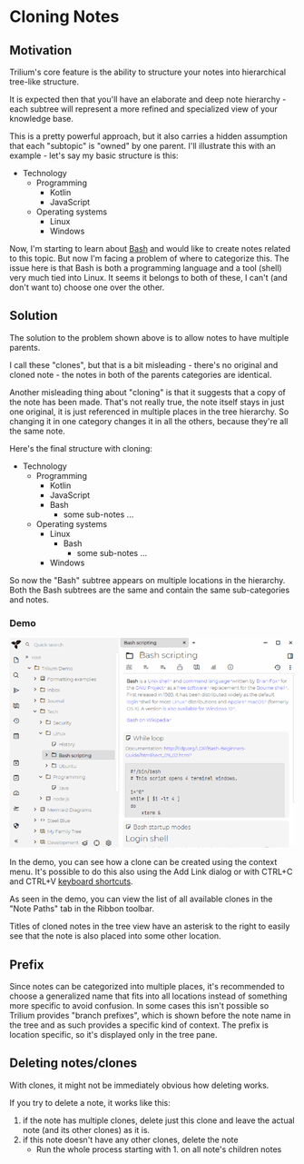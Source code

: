 # Cloning Notes
## Motivation

Trilium's core feature is the ability to structure your notes into hierarchical tree-like structure.

It is expected then that you'll have an elaborate and deep note hierarchy - each subtree will represent a more refined and specialized view of your knowledge base.

This is a pretty powerful approach, but it also carries a hidden assumption that each "subtopic" is "owned" by one parent. I'll illustrate this with an example - let's say my basic structure is this:

*   Technology
    *   Programming
        *   Kotlin
        *   JavaScript
    *   Operating systems
        *   Linux
        *   Windows

Now, I'm starting to learn about [Bash](https://en.wikipedia.org/wiki/Bash_\(Unix_shell\)) and would like to create notes related to this topic. But now I'm facing a problem of where to categorize this. The issue here is that Bash is both a programming language and a tool (shell) very much tied into Linux. It seems it belongs to both of these, I can't (and don't want to) choose one over the other.

## Solution

The solution to the problem shown above is to allow notes to have multiple parents.

I call these "clones", but that is a bit misleading - there's no original and cloned note - the notes in both of the parents categories are identical.

Another misleading thing about "cloning" is that it suggests that a copy of the note has been made. That's not really true, the note itself stays in just one original, it is just referenced in multiple places in the tree hierarchy. So changing it in one category changes it in all the others, because they're all the same note.

Here's the final structure with cloning:

*   Technology
    *   Programming
        *   Kotlin
        *   JavaScript
        *   Bash
            *   some sub-notes ...
    *   Operating systems
        *   Linux
            *   Bash
                *   some sub-notes ...
        *   Windows

So now the "Bash" subtree appears on multiple locations in the hierarchy. Both the Bash subtrees are the same and contain the same sub-categories and notes.

### Demo

![](../../Attachments/create-clone.gif)

In the demo, you can see how a clone can be created using the context menu. It's possible to do this also using the Add Link dialog or with CTRL+C and CTRL+V [keyboard shortcuts](../Keyboard%20Shortcuts.md).

As seen in the demo, you can view the list of all available clones in the "Note Paths" tab in the Ribbon toolbar.

Titles of cloned notes in the tree view have an asterisk to the right to easily see that the note is also placed into some other location.

## Prefix

Since notes can be categorized into multiple places, it's recommended to choose a generalized name that fits into all locations instead of something more specific to avoid confusion. In some cases this isn't possible so Trilium provides "branch prefixes", which is shown before the note name in the tree and as such provides a specific kind of context. The prefix is location specific, so it's displayed only in the tree pane.

## Deleting notes/clones

With clones, it might not be immediately obvious how deleting works.

If you try to delete a note, it works like this:

1.  if the note has multiple clones, delete just this clone and leave the actual note (and its other clones) as it is.
2.  if this note doesn't have any other clones, delete the note
    *   Run the whole process starting with 1. on all note's children notes